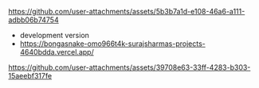 https://github.com/user-attachments/assets/5b3b7a1d-e108-46a6-a111-adbb06b74754

- development version
- https://bongasnake-omo966t4k-surajsharmas-projects-4640bdda.vercel.app/

https://github.com/user-attachments/assets/39708e63-33ff-4283-b303-15aeebf317fe
